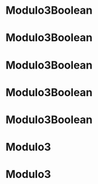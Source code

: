 # Modulo3Boolean
# Modulo3Boolean
# Modulo3Boolean
# Modulo3Boolean
# Modulo3Boolean
# Modulo3
# Modulo3
